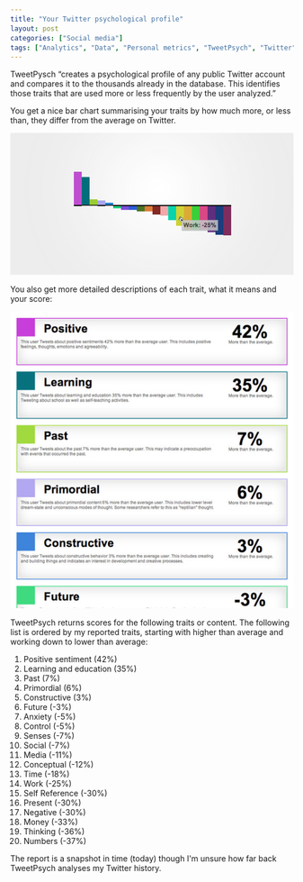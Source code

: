 ```yaml
---
title: "Your Twitter psychological profile"
layout: post
categories: ["Social media"]
tags: ["Analytics", "Data", "Personal metrics", "TweetPsych", "Twitter",  "Visualisation"]
---
```


TweetPysch “creates a psychological profile of any public Twitter account and compares it to the thousands already in the database. This identifies those traits that are used more or less frequently by the user analyzed.”

You get a nice bar chart summarising your traits by how much more, or less than, they differ from the average on Twitter.

![Bar chart](/assets/2011/09/20110921-featured-img-2-1.png)

You also get more detailed descriptions of each trait, what it means and your score:

![My Tweetpsych scores](/assets/2011/09/tweetpsych-list.jpg)

TweetPsych returns scores for the following traits or content. The following list is ordered by my reported traits, starting with higher than average and working down to lower than average:

1. Positive sentiment (42%)
2. Learning and education (35%)
3. Past (7%)
4. Primordial (6%)
5. Constructive (3%)
6. Future (-3%)
7. Anxiety (-5%)
8. Control (-5%)
9. Senses (-7%)
10. Social (-7%)
11. Media (-11%)
12. Conceptual (-12%)
13. Time (-18%)
14. Work (-25%)
15. Self Reference (-30%)
16. Present (-30%)
17. Negative (-30%)
18. Money (-33%)
19. Thinking (-36%)
20. Numbers (-37%)

The report is a snapshot in time (today) though I'm unsure how far back TweetPsych analyses my Twitter history.
